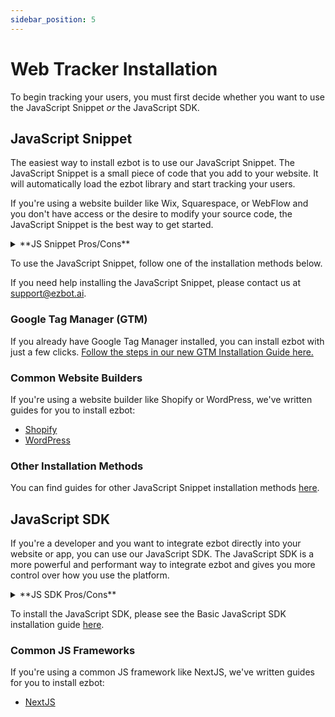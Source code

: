 ```yaml
---
sidebar_position: 5
---
```


# Web Tracker Installation

To begin tracking your users, you must first decide whether you want to use the JavaScript Snippet _or_ the JavaScript SDK.

## JavaScript Snippet

The easiest way to install ezbot is to use our JavaScript Snippet. The JavaScript Snippet is a small piece of code that you add to your website. It will automatically load the ezbot library and start tracking your users.

If you're using a website builder like Wix, Squarespace, or WebFlow and you don't have access or the desire to modify your source code, the JavaScript Snippet is the best way to get started.

<details>  
<summary>**JS Snippet Pros/Cons**</summary>  
<div> 
<p>**Pros**</p> 
<ul>
    <li>Easy to install</li>
    <li>Works with any website builder</li>
    <li>Doesn't require a developer</li>
    <li>Enables our Visual Editor</li>
</ul>
<p>**Cons**</p>   
<ul>
    <li>Only supports experimentation with our Visual Editor</li>
    <li>Limited number of visual changes supported at this time</li>
    <li>Can affect page load performance more than the JS SDK</li>
    <li>Can cause content to change after page load, though most users don't notice it</li>
</ul>
</div>  
</details>

To use the JavaScript Snippet, follow one of the installation methods below.

If you need help installing the JavaScript Snippet, please contact us at [support@ezbot.ai](mailto:support@ezbot.ai).

### Google Tag Manager (GTM)

If you already have Google Tag Manager installed, you can install ezbot with just a few clicks. [Follow the steps in our new GTM Installation Guide here.](../04-guides/installation/03-google-tag-manager.md)

### Common Website Builders

If you're using a website builder like Shopify or WordPress, we've written guides for you to install ezbot:

- [Shopify](../04-guides/installation/04-shopify.md)
- [WordPress](../04-guides/installation/05-wordpress.md)

### Other Installation Methods

You can find guides for other JavaScript Snippet installation methods [here](/category/installation).

## JavaScript SDK

If you're a developer and you want to integrate ezbot directly into your website or app, you can use our JavaScript SDK. The JavaScript SDK is a more powerful and performant way to integrate ezbot and gives you more control over how you use the platform.

<details>  
<summary>**JS SDK Pros/Cons**</summary>  
<div> 
<p>**Pros**</p> 
<ul>
    <li>Control any aspect of your frontend</li>
    <li>Most performant installation</li>
    <li>Also enables our Visual Editor</li>
</ul>
<p>**Cons**</p>   
<ul>
    <li>Requires a developer (or someone who can code) to add and use **variations** in your website or app's language.</li>
    <li>Does not support Node (server-side) yet.</li>
</ul>
</div>  
</details>

To install the JavaScript SDK, please see the Basic JavaScript SDK installation guide [here](../04-guides/installation/06-basic-sdk.md).

### Common JS Frameworks

If you're using a common JS framework like NextJS, we've written guides for you to install ezbot:

- [NextJS](../04-guides/installation/02-nextjs.md)
